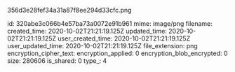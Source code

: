 356d3e28fef34a31a87f8ee294d33cfc.png

id: 320abe3c066b4e57ba73a0072e91b961
mime: image/png
filename: 
created_time: 2020-10-02T21:21:19.125Z
updated_time: 2020-10-02T21:21:19.125Z
user_created_time: 2020-10-02T21:21:19.125Z
user_updated_time: 2020-10-02T21:21:19.125Z
file_extension: png
encryption_cipher_text: 
encryption_applied: 0
encryption_blob_encrypted: 0
size: 280606
is_shared: 0
type_: 4